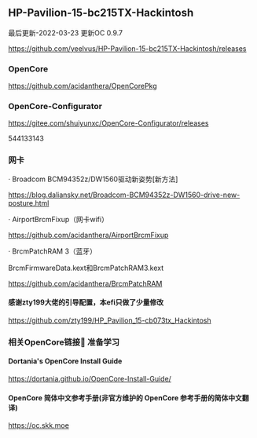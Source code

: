 ## HP-Pavilion-15-bc215TX-Hackintosh

最后更新-2022-03-23 更新OC 0.9.7

https://github.com/yeelvus/HP-Pavilion-15-bc215TX-Hackintosh/releases

### OpenCore
https://github.com/acidanthera/OpenCorePkg

### OpenCore-Configurator
https://gitee.com/shuiyunxc/OpenCore-Configurator/releases

544133143

### 网卡
· Broadcom BCM94352z/DW1560驱动新姿势[新方法]

https://blog.daliansky.net/Broadcom-BCM94352z-DW1560-drive-new-posture.html

· AirportBrcmFixup（网卡wifi）

https://github.com/acidanthera/AirportBrcmFixup

· BrcmPatchRAM 3（蓝牙）

BrcmFirmwareData.kext和BrcmPatchRAM3.kext

https://github.com/acidanthera/BrcmPatchRAM


#### 感谢zty199大佬的引导配置，本efi只做了少量修改

https://github.com/zty199/HP_Pavilion_15-cb073tx_Hackintosh

### 相关OpenCore链接🔗 准备学习

#### Dortania's OpenCore Install Guide

https://dortania.github.io/OpenCore-Install-Guide/

#### OpenCore 简体中文参考手册(非官方维护的 OpenCore 参考手册的简体中文翻译)

https://oc.skk.moe

